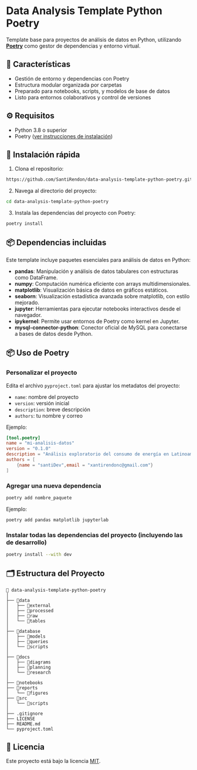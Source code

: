# Data Analysis Template Python Poetry

Template base para proyectos de análisis de datos en Python, utilizando **[Poetry](https://python-poetry.org/)** como gestor de dependencias y entorno virtual.

## 🧰 Características

- Gestión de entorno y dependencias con Poetry
- Estructura modular organizada por carpetas
- Preparado para notebooks, scripts, y modelos de base de datos
- Listo para entornos colaborativos y control de versiones

## ⚙️ Requisitos

- Python 3.8 o superior
- Poetry ([ver instrucciones de instalación](https://python-poetry.org/docs/#installation))

## 🚀 Instalación rápida

1. Clona el repositorio:

```bash
https://github.com/SantiRendon/data-analysis-template-python-poetry.git
```

2. Navega al directorio del proyecto:
```bash
cd data-analysis-template-python-poetry
```

3. Instala las dependencias del proyecto con Poetry:
```bash
poetry install
```

## 📦 Dependencias incluidas

Este template incluye paquetes esenciales para análisis de datos en Python:

* **pandas**: Manipulación y análisis de datos tabulares con estructuras como DataFrame.
* **numpy**: Computación numérica eficiente con arrays multidimensionales.
* **matplotlib**: Visualización básica de datos en gráficos estáticos.
* **seaborn**: Visualización estadística avanzada sobre matplotlib, con estilo mejorado.
* **jupyter**: Herramientas para ejecutar notebooks interactivos desde el navegador.
* **ipykernel**: Permite usar entornos de Poetry como kernel en Jupyter.
* **mysql-connector-python**: Conector oficial de MySQL para conectarse a bases de datos desde Python.

## 📦 Uso de Poetry

### Personalizar el proyecto

Edita el archivo `pyproject.toml` para ajustar los metadatos del proyecto:

- `name`: nombre del proyecto
- `version`: versión inicial
- `description`: breve descripción
- `authors`: tu nombre y correo

Ejemplo:

```toml
[tool.poetry]
name = "mi-analisis-datos"
version = "0.1.0"
description = "Análisis exploratorio del consumo de energía en Latinoamérica"
authors = [
    {name = "santiDev",email = "xantirendonc@gmail.com"}
]
```

### Agregar una nueva dependencia

```bash
poetry add nombre_paquete
```

Ejemplo:

```bash
poetry add pandas matplotlib jupyterlab
```

### Instalar todas las dependencias del proyecto (incluyendo las de desarrollo)

```bash
poetry install --with dev
```

## 🗂️ Estructura del Proyecto

```
📁 data-analysis-template-python-poetry
│
├── 📁data
│   ├── 📁external
│   ├── 📁processed
│   ├── 📁raw
│   └── 📁tables
│
├── 📁database
│   ├── 📁models
│   ├── 📁queries
│   └── 📁scripts
│
├── 📁docs
│   ├── 📁diagrams
│   ├── 📁planning
│   └── 📁research
│
├── 📁notebooks
├── 📁reports
│   └── 📁figures
├── 📁src
│   └── 📁scripts
│
├── .gitignore
├── LICENSE
├── README.md
└── pyproject.toml
```

## 📜 Licencia

Este proyecto está bajo la licencia [MIT](LICENSE).
